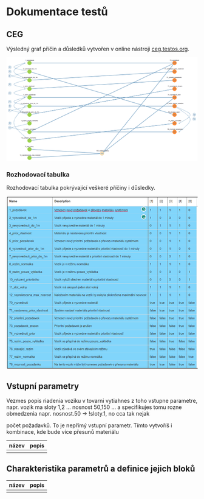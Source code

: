 # Dokumentace testů

## CEG

Výsledný graf přı́čin a důsledků vytvořen v online nástroji [ceg.testos.org](http://ceg.testos.org/).

![CEG](/ceg.png)

### Rozhodovací tabulka

Rozhodovací tabulka pokrývající veškeré příčiny i důsledky.

![Rozhodovací tabulka](/rozhodovaci_tabulka.png)

## Vstupní parametry

Vezmes popis riadenia voziku v tovarni vytiahnes z toho vstupne parametre, napr. vozik ma sloty 1,2 ... nosnost 50,150 ... a specifikujes tomu rozne obmedzenia napr. nosnost.50 -> !sloty.1, no cca tak nejak

počet požadavků. To je nepřímý vstupní parametr. Tímto vytvoříš i kombinace, kde bude více přesunů materiálu

| název | popis |
|---|---|
|||


## Charakteristika parametrů a definice jejich bloků

| název | popis |
|---|---|
|||
